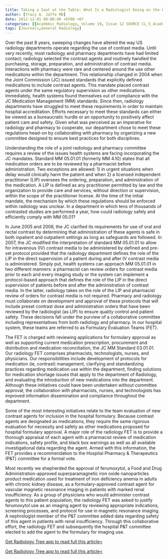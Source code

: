 ```yaml
---
title: Taking a Seat at the Table: What Is a Radiologist Doing on the Hospital Formulary Committee?
author: [Tracy A. Jaffe MD]
date: 2012-12-01 00:00:00 +0700 +07
categories: [{Academic Radiology, Volume 19, Issue 12 SOURCE CL_S_AcademicRadiologyVolume19Issue12 1}]
tags: [Journals,General Radiology]
---
```

Over the past 8 years, sweeping changes have altered the way US radiology departments operate regarding the use of contrast media. Until very recently, most radiology and pharmacy departments have had limited contact; radiology selected the contrast agents and routinely handled the purchasing, storage, preparation, and administration of contrast media. Interactions with pharmacy were rare and centered around the use other medications within the department. This relationship changed in 2004 when the Joint Commission (JC) issued standards that explicitly defined medications to include contrast agents. This mandate placed contrast agents under the same regulatory supervision as other medications. Immediately, health systems found themselves out of compliance with the JC Medication Management (MM) standards. Since then, radiology departments have struggled to meet these requirements in order to maintain hospital accreditation. Efforts necessary to meet these standards can either be viewed as a bureaucratic hurdle or an opportunity to positively affect patient care and safety. Given what was perceived as an imperative for radiology and pharmacy to cooperate, our department chose to meet these regulations head-on by collaborating with pharmacy by organizing a new committee designed to ensure best practices for both disciplines.

Understanding the role of a joint radiology and pharmacy committee requires a review of the issues health systems are facing incorporating the JC mandates. Standard MM 05.01.01 (formerly MM 4.10) states that all medication orders are to be reviewed by a pharmacist before administration. Two exceptions are allowed: 1) in urgent situations when delay would clinically harm the patient and when 2) a licensed independent practitioner (LIP) oversees the ordering, preparation, and administration of the medication. A LIP is defined as any practitioner permitted by law and the organization to provide care and services, without direction or supervision, within the scope of the practitioner license. At the time of the initial mandate, the mechanism by which these regulations should be enforced within radiology was unclear. In a department in which tens of thousands of contrasted studies are performed a year, how could radiology safely and efficiently comply with MM 05.01?

In June 2005 and 2006, the JC clarified its requirements for use of oral and rectal contrast by determining that administration of these agents is safe in both inpatient and outpatient settings as long as safeguards are followed. In 2007, the JC modified the interpretation of standard MM 05.01.01 to allow for intravenous (IV) contrast media to be administered by defined and pre-set protocol provided that the radiology department defines the role of the LIP in the direct supervision of a patient during and after IV contrast media is administered. Simply put, health systems can approach MM 05.01.01 in two different manners: a pharmacist can review orders for contrast media prior to each and every imaging study or the system can implement a protocol-based approach that defines the role of the LIP in the direct supervision of patients before and after the administration of contrast media. In the latter, radiology takes on the role of the LIP and pharmacist review of orders for contrast media is not required. Pharmacy and radiology must collaborate on development and approval of these protocols that will include preset contrast dose and administration orders that have been reviewed by the radiologist (as LIP) to ensure quality control and patient safety. These decisions fall under the purview of a collaborative committee including representatives from both radiology and pharmacy. In our hospital system, these teams are referred to as Formulary Evaluation Teams (FET).

The FET is charged with reviewing applications for formulary approval as well as supporting current medication prescription, procurement and distribution and medication reconciliation, the JC MM Standard 03.01.01. Our radiology FET comprises pharmacists, technologists, nurses, and physicians. Our responsibilities include development of protocols for medication (ie, contrast) management, clarifying and standardizing practices regarding medication use within the department, finding solutions for medication shortage issues that apply to the department of Radiology, and evaluating the introduction of new medications into the department. Although these initiatives could have been undertaken without committee approval, the collaboration with pharmacists, nurses, and technologists has improved information dissemination and compliance throughout the department.

Some of the most interesting initiatives relate to the team evaluation of new contrast agents for inclusion in the hospital formulary. Because contrast agents are designated as medications, they require the same rigorous evaluation for necessity and safety as other medications proposed for hospital formulary approval. A major role of the radiology FET is to provide a thorough appraisal of each agent with a pharmacist review of medication indications, safety profile, and black box warnings as well as all available investigational data regarding the agent. Armed with this information, the FET provides a recommendation to the Hospital Pharmacy & Therapeutics (P&T) committee for a formal vote.

Most recently we shepherded the approval of ferumoxytol, a Food and Drug Administration-approved superparamagnetic iron oxide nanoparticles product medication used for treatment of iron deficiency anemia in adults with chronic kidney disease, as a formulary-approved contrast agent for vascular magnetic resonance imaging in patients with marked renal insufficiency. As a group of physicians who would administer contrast agents to this patient population, the radiology FET was asked to justify ferumoxytol use as an imaging agent by reviewing appropriate indications, screening processes, and protocol for use in magnetic resonance imaging. A nephrologist member of the P&T committee added data regarding safety of this agent in patients with renal insufficiency. Through this collaborative effort, the radiology FET and subsequently the hospital P&T committee elected to add the agent to the formulary for imaging use.

[Get Radiology Tree app to read full this article<](https://clinicalpub.com/app)

[Get Radiology Tree app to read full this article<](https://clinicalpub.com/app)